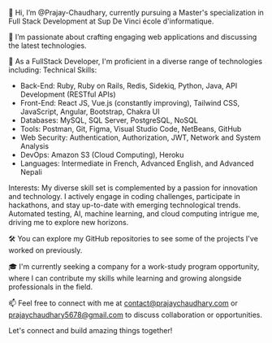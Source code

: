 👋 Hi, I’m @Prajay-Chaudhary, currently pursuing a Master's specialization in Full Stack Development at Sup De Vinci école d'informatique.

👀 I’m passionate about crafting engaging web applications and discussing the latest technologies.

🌱 As a FullStack Developer, I'm proficient in a diverse range of technologies including:
  Technical Skills:
- Back-End: Ruby, Ruby on Rails, Redis, Sidekiq, Python, Java, API Development (RESTful APIs)
- Front-End: React JS, Vue.js (constantly improving), Tailwind CSS, JavaScript, Angular, Bootstrap, Chakra UI
- Databases: MySQL, SQL Server, PostgreSQL, NoSQL
- Tools: Postman, Git, Figma, Visual Studio Code, NetBeans, GitHub
- Web Security: Authentication, Authorization, JWT, Network and System Analysis
- DevOps: Amazon S3 (Cloud Computing), Heroku
- Languages: Intermediate in French, Advanced English, and Advanced Nepali

Interests:
My diverse skill set is complemented by a passion for innovation and technology. I actively engage in coding challenges, participate in hackathons, and stay up-to-date with emerging technological trends. Automated testing, AI, machine learning, and cloud computing intrigue me, driving me to explore new horizons.

🛠️ You can explore my GitHub repositories to see some of the projects I've worked on previously.

🎓 I'm currently seeking a company for a work-study program opportunity, where I can contribute my skills while learning and growing alongside professionals in the field.

📫 Feel free to connect with me at contact@prajaychaudhary.com or prajaychaudhary5678@gmail.com to discuss collaboration or opportunities.

Let's connect and build amazing things together!


